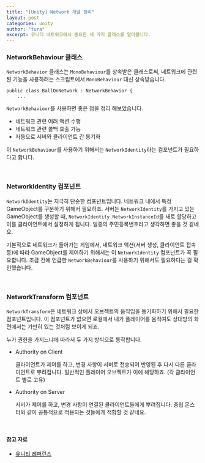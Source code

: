 ```yaml
---
title: "[Unity] Network 개념 정리"
layout: post
categories: unity
author: "tura"
excerpt: 유니티 네트워크에서 중요한 세 가지 클래스를 알아봅니다.
---
```


### NetworkBehaviour 클래스

`NetworkBehavior` 클래스는 `MonoBehaviour`를 상속받은 클래스로써,
네트워크에 관련된 기능을 사용하려는 스크립트에서 `MonoBehaviour` 대신 상속받습니다.

```
public class BallOnNetwork : NetworkBehavior {
    ...
```

`NetworkBehaviour`를 사용하면 좋은 점을 정리 해보았습니다.

 - 네트워크 관련 여러 액션 수행
 - 네트워크 관련 콜백 호출 가능
 - 자동으로 서버와 클라이언트 간 동기화

이 `NetworkBehaviour`를 사용하기 위해서는 `NetworkIdentity`라는 컴포넌트가 필요하다고 합니다.

<br/>

### NetworkIdentity 컴포넌트

`NetworkIdentity`는 지극히 단순한 컴포넌트입니다. 네트워크 내에서 특정 GameObject를 구분하기 위해서 필요하죠.
서버는 `NetworkIdentity`를 가지고 있는 GameObject를 생성할 때, `NetworkIdentity.NetworkInstanceId`를 새로 할당하고
이를 클라이언트에서 설정하게 됩니다. 일종의 주민등록번호라고 생각하면 좋을 것 같네요.

기본적으로 네트워크가 들어가는 게임에서, 네트워크 액션(서버 생성, 클라이언트 접속 등)에 따라
GameObject를 제어하기 위해서는 이 `NetworkIdentity` 컴포넌트가 꼭 필요합니다.
조금 전에 언급한 `NetworkBehaviour`를 사용하기 위해서도 필요하다는 걸 확인했습니다.

<br/>

### NetworkTransform 컴포넌트

`NetworkTransform`은 네트워크 상에서 오브젝트의 움직임을 동기화하기 위해서 필요한 컴포넌트입니다.
이 컴포넌트가 없으면 로컬에서 내가 플레이어를 움직여도 상대방의 화면에서는 가만히 있는 것처럼 보이게 되죠.

누가 권한을 가지느냐에 따라서 두 가지 방식으로 동작합니다.

- Authority on Client

  클라이언트가 제어를 하고, 변경 사항이 서버로 전송되어 반영된 후 다시 다른 클라이언트로 뿌려집니다.
  일반적인 플레이어 오브젝트가 이에 해당하죠. (각 클라이언트 별로 고유)

- Authority on Server

  서버가 제어를 하고, 변경 사항이 연결된 클라이언트들에게 뿌려집니다.
  중립 몬스터와 같이 공통적으로 적용되는 것들에게 적합할 것 같네요.

<br/>

#### 참고 자료
 - [유니티 레퍼런스](https://docs.unity3d.com/ScriptReference/Networking.NetworkBehaviour.html)
